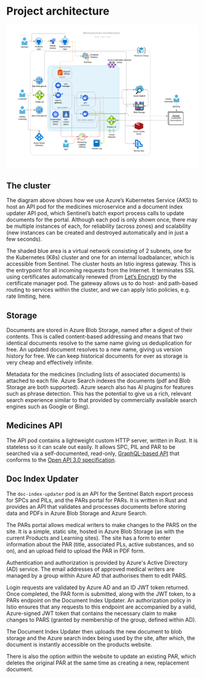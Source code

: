 # Project architecture

![](./architecture.svg)

## The cluster

The diagram above shows how we use Azure’s Kubernetes Service (AKS) to host an API pod for the medicines microservice and a document index updater API pod, which Sentinel’s batch export process calls to update documents for the portal. Although each pod is only shown once, there may be multiple instances of each, for reliability (across zones) and scalability (new instances can be created and destroyed automatically and in just a few seconds).

The shaded blue area is a virtual network consisting of 2 subnets, one for the Kubernetes (K8s) cluster and one for an internal loadbalancer, which is accessible from Sentinel. The cluster hosts an Istio ingress gateway. This is the entrypoint for all incoming requests from the Internet. It terminates SSL using certificates automatically renewed (from [Let’s Encrypt](https://letsencrypt.org/)) by the certificate manager pod. The gateway allows us to do host- and path-based routing to services within the cluster, and we can apply Istio policies, e.g. rate limiting, here.

## Storage

Documents are stored in Azure Blob Storage, named after a digest of their contents. This is called content-based addressing and means that two identical documents resolve to the same name giving us deduplication for free. An updated document resolves to a new name, giving us version history for free. We can keep historical documents for ever as storage is very cheap and effectively infinite.

Metadata for the medicines (including lists of associated documents) is attached to each file. Azure Search indexes the documents (pdf and Blob Storage are both supported). Azure search also has AI plugins for features such as phrase detection. This has the potential to give us a rich, relevant search experience similar to that provided by commercially available search engines such as Google or Bing).

## Medicines API

The API pod contains a lightweight custom HTTP server, written in Rust. It is stateless so it can scale out easily. It allows SPC, PIL and PAR to be searched via a self-documented, read-only, [GraphQL-based API](https://medicines.api.mhra.gov.uk) that conforms to the [Open API 3.0 specification](https://github.com/OAI/OpenAPI-Specification/blob/master/versions/3.0.2.md).

## Doc Index Updater

The `doc-index-updater` pod is an API for the Sentinel Batch export process for SPCs and PILs, and the PARs portal for PARs. It is written in Rust and provides an API that validates and processes documents before storing data and PDFs in Azure Blob Storage and Azure Search.

The PARs portal allows medical writers to make changes to the PARS on the site. It is a simple, static site, hosted in Azure Blob Storage (as with the current Products and Learning sites). The site has a form to enter information about the PAR (title, associated PLs, active substances, and so on), and an upload field to upload the PAR in PDF form.

Authentication and authorization is provided by Azure's Active Directory (AD) service. The email addresses of approved medical writers are managed by a group within Azure AD that authorises them to edit PARS.

Login requests are validated by Azure AD and an ID JWT token returned. Once completed, the PAR form is submitted, along with the JWT token, to a PARs endpoint on the Document Index Updater. An authorization policy in Istio ensures that any requests to this endpoint are accompanied by a valid, Azure-signed JWT token that contains the necessary claim to make changes to PARS (granted by membership of the group, defined within AD).

The Document Index Updater then uploads the new document to blob storage and the Azure search index being used by the site, after which, the document is instantly accessible on the products website.

There is also the option within the website to update an existing PAR, which deletes the original PAR at the same time as creating a new, replacement document.
